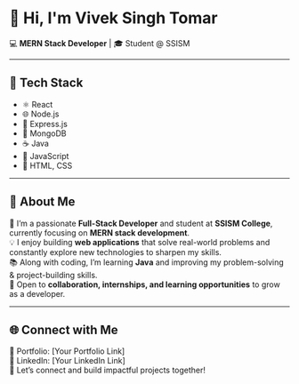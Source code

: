 # 👋 Hi, I'm Vivek Singh Tomar  

💻 **MERN Stack Developer** | 🎓 Student @ SSISM  

---

## 🔧 Tech Stack  
- ⚛️ React  
- 🌐 Node.js  
- 🚂 Express.js  
- 🍃 MongoDB  
- ☕ Java  
- 📜 JavaScript  
- 🎨 HTML, CSS  

---

## 🎯 About Me  
🚀 I’m a passionate **Full-Stack Developer** and student at **SSISM College**, currently focusing on **MERN stack development**.  
💡 I enjoy building **web applications** that solve real-world problems and constantly explore new technologies to sharpen my skills.  
📚 Along with coding, I’m learning **Java** and improving my problem-solving & project-building skills.  
🤝 Open to **collaboration, internships, and learning opportunities** to grow as a developer.  

---

## 🌐 Connect with Me  
📂 Portfolio: [Your Portfolio Link]  
🔗 LinkedIn: [Your LinkedIn Link]  
💬 Let’s connect and build impactful projects together!  
